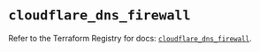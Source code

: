 # `cloudflare_dns_firewall`

Refer to the Terraform Registry for docs: [`cloudflare_dns_firewall`](https://registry.terraform.io/providers/cloudflare/cloudflare/5.9.0/docs/resources/dns_firewall).
